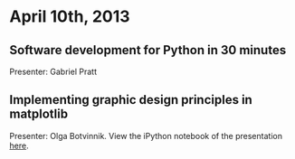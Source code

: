 # April 10th, 2013

## Software development for Python in 30 minutes

Presenter: Gabriel Pratt

## Implementing graphic design principles in matplotlib

Presenter: Olga Botvinnik. View the iPython notebook of the presentation [here](http://nbviewer.ipython.org/5357268).
